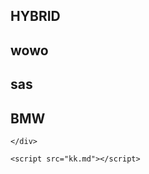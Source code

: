 <!DOCTYPE html>
<html lang="en">
<head>
    <meta charset="UTF-8">
    <meta name="viewport" content="width=device-width, initial-scale=1.0">
    <link rel="stylesheet" href="sky.md">
    <title>kiuy</title>
</head>
<body>
    <div class="container">
        <div class="panel active" style="background-image: url('https://s1.cdn.autoevolution.com/images/news/gallery/consumer-reports-best-worst-cars-2016_8.jpeg');">
            <h2>HYBRID</h2>
        </div>
        <div class="panel " style="background-image: url('https://i.kinja-img.com/gawker-media/image/upload/c_fill,f_auto,fl_progressive,g_center,h_675,pg_1,q_80,w_1200/hxeaiojuy1kzqfceqcph.jpg');">
            <h2>wowo</h2>
        </div>
        <div class="panel" style="background-image: url('https://bestreviewof.com/wp-content/uploads/2015/04/fastest-cars-in-the-world-2015-3.jpg');">
            <h2>sas</h2>
        </div>
        <div class="panel" style="background-image: url('https://static.carfromjapan.com/wp-content/uploads/2016/10/Best-Rated-Sports-Cars-of-2016.jpg');">
            <h2>BMW</h2>
            </div>
           
    </div>

    <script src="kk.md"></script>
</body>
</html>
